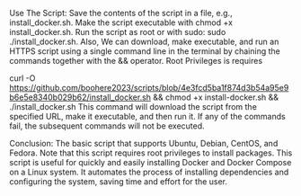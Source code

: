 Use The Script:
Save the contents of the script in a file, e.g., install_docker.sh.
Make the script executable with chmod +x install_docker.sh.
Run the script as root or with sudo: sudo ./install_docker.sh.
Also, We can download, make executable, and run an HTTPS script using a single command line in the terminal by chaining the commands together with the && operator.
Root Privileges is requires

curl -O https://github.com/boohere2023/scripts/blob/4e3fcd5ba1f874d3b54a95e9b6e5e8340b029b62/install_docker.sh && chmod +x install-docker.sh && ./install_docker.sh
This command will download the script from the specified URL, make it executable, and then run it. If any of the commands fail, the subsequent commands will not be executed.

Conclusion:
The basic script that supports Ubuntu, Debian, CentOS, and Fedora. Note that this script requires root privileges to install packages.
This script is useful for quickly and easily installing Docker and Docker Compose on a Linux system. It automates the process of installing dependencies and configuring the system, saving time and effort for the user.
